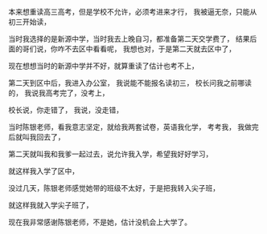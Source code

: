 本来想重读高三高考，但是学校不允许，必须考进来才行，
我被逼无奈，只能从初三开始读，

当时我选择的是新源中学，当时我去上晚自习，都准备第二天交学费了，
结果后面的哥们说，你咋不去区中看看呢，
我想也对，于是第二天就去区中了，

现在想想当时的新源中学并不好，就算重读了估计也考不上，

第二天到区中后，我进入办公室，
我说能不能报名读初三，
校长问我之前哪读的，
我说我高考完了，没考上，

校长说，你走错了，
我说，没走错，

当时陈银老师，看我意志坚定，就给我两套试卷，英语我化学，
考考我，
我做完后就叫我回去了，

第二天就叫我和我爹一起过去，说允许我入学，希望我好好学习，

就这样我入学了区中，

没过几天，陈银老师感觉她带的班级不太好，于是把我转入尖子班，

就这样我就入学尖子班了，

现在我非常感谢陈银老师，不是她，估计没机会上大学了。
